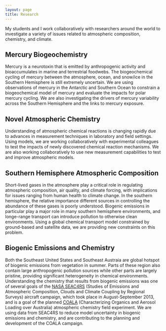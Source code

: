 ```yaml
---
layout: page
title: Research
---
```


My students and I work collaboratively with researchers around the world to investigate a variety of issues related to atmospheric composition, chemistry, and climate.

## Mercury Biogeochemistry

Mercury is a neurotoxin that is emitted by anthropogenic activity and bioaccumulates in marine and terrestrial foodwebs. The biogeochemical cycling of mercury between the atmosphere, ocean, and snow/ice in the Southern Hemisphere is still extremely uncertain. We are using observations of mercury in the Antarctic and Southern Ocean to constrain a biogeochemical model of mercury and evaluate the impacts for polar mercury cycling. We are also investigating the drivers of mercury variability across the Southern Hemisphere and the links to mercury exposure.

## Novel Atmospheric Chemistry

Understanding of atmospheric chemical reactions is changing rapidly due to advances in measurement techniques in laboratory and field settings. Using models, we are working collaboratively with experimental colleagues to test the impacts of newly discovered chemical reaction mechanisms. We are also working collaboratively to use new measurement capabilities to test and improve atmospheric models.

## Southern Hemisphere Atmospheric Composition

Short-lived gases in the atmosphere play a critical role in regulating atmospheric composition, air quality, and climate forcing, with implications for issues ranging from human health to climate change. In the southern hemisphere, the relative importance different sources in controlling the abundance of these gases is poorly understood. Biogenic emissions in particular play a major role in many southern hemisphere environments, and longe-range transport can introduce pollution to otherwise clean environments. Using a global chemical transport model constrained by ground-based and satellite data, we are providing new constraints on this problem.


## Biogenic Emissions and Chemistry

Both the Southeast United States and Southeast Austraia are global hotspot of biogenic emissions from vegetation in summer. Parts of these region also contain large anthropogenic pollution sources while other parts are largely pristine, providing significant heterogeneity in chemical environments. Understanding the chemistry that results from biogenic emissions was one of several goals of the [NASA SEAC4RS](http://espo.nasa.gov/missions/seac4rs) (Studies of Emissions and Atmospheric Composition, Clouds and Climate Coupling by Regional Surveys) aircraft campaign, which took place in August-September 2013, and is a goal of the planned [COALA](https://www2.acom.ucar.edu/campaigns/coala) (Characterizing Organics and Aerosol Loading over Australia) atmospheric chemistry field experiment. We are using data from SEAC4RS to reduce model uncertainty in biogenic emissions and chemistry, and are contributing to the planning and development of the COALA campaign.

